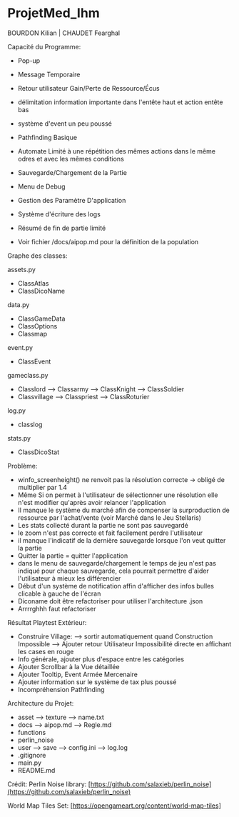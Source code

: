 # ProjetMed_Ihm
BOURDON Kilian | CHAUDET Fearghal

Capacité du Programme:
 - Pop-up
 - Message Temporaire
 - Retour utilisateur Gain/Perte de Ressource/Écus
 - délimitation information importante dans l'entête haut et action entête bas

 - système d'event un peu poussé
 - Pathfinding Basique
 - Automate Limité à une répétition des mêmes actions dans le même odres et avec les mêmes conditions
 - Sauvegarde/Chargement de la Partie
 - Menu de Debug
 - Gestion des Paramètre D'application
 - Système d'écriture des logs
 - Résumé de fin de partie limité
 - Voir fichier /docs/aipop.md pour la définition de la population

Graphe des classes:

 assets.py
 - ClassAtlas
 - ClassDicoName

 data.py
 - ClassGameData
 - ClassOptions
 - Classmap

 event.py
 - ClassEvent

 gameclass.py
 - Classlord
  --> Classarmy
 		--> ClassKnight
 		--> ClassSoldier
 - Classvillage
 	--> Classpriest
 	--> ClassRoturier


 log.py
 - classlog

 stats.py
 - ClassDicoStat


Problème:
 - winfo_screenheight() ne renvoit pas la résolution correcte -> obligé de multiplier par 1.4
 - Même Si on permet à l'utilisateur de sélectionner une résolution elle n'est modifier qu'après avoir relancer l'application
 - Il manque le système du marché afin de compenser la surproduction de ressource par l'achat/vente (voir Marché dans le Jeu Stellaris)
 - Les stats collecté durant la partie ne sont pas sauvegardé
 - le zoom n'est pas correcte et fait facilement perdre l'utilisateur
 - il manque l'indicatif de la dernière sauvegarde lorsque l'on veut quitter la partie
 - Quitter la partie = quitter l'application
 - dans le menu de sauvegarde/chargement le temps de jeu n'est pas indiqué pour chaque sauvegarde, cela pourrait permettre d'aider l'utilisateur à mieux les différencier
 - Début d'un système de notification affin d'afficher des infos bulles clicable à gauche de l'écran
 - Diconame doit être refactoriser pour utiliser l'architecture .json
 - Arrrrghhh faut refactoriser 

Résultat Playtest Extérieur:
 - Construire Village:
 	--> sortir automatiquement quand Construction Impossible
 	--> Ajouter retour Utilisateur Impossibilité directe en affichant les cases en rouge
 - Info générale, ajouter plus d'espace entre les catégories
 - Ajouter Scrollbar à la Vue détaillée 
 - Ajouter Tooltip, Event Armée Mercenaire
 - Ajouter information sur le système de tax plus poussé
 - Incompréhension Pathfinding

Architecture du Projet:
 - asset
 	--> texture
 	--> name.txt
 - docs
 	--> aipop.md
 	--> Regle.md
 - functions
 - perlin_noise
 - user
 	--> save
 	--> config.ini
 	--> log.log
 - .gitignore
 - main.py
 - README.md


Crédit:
Perlin Noise library:
[https://github.com/salaxieb/perlin_noise](https://github.com/salaxieb/perlin_noise)

World Map Tiles Set:
[https://opengameart.org/content/world-map-tiles]